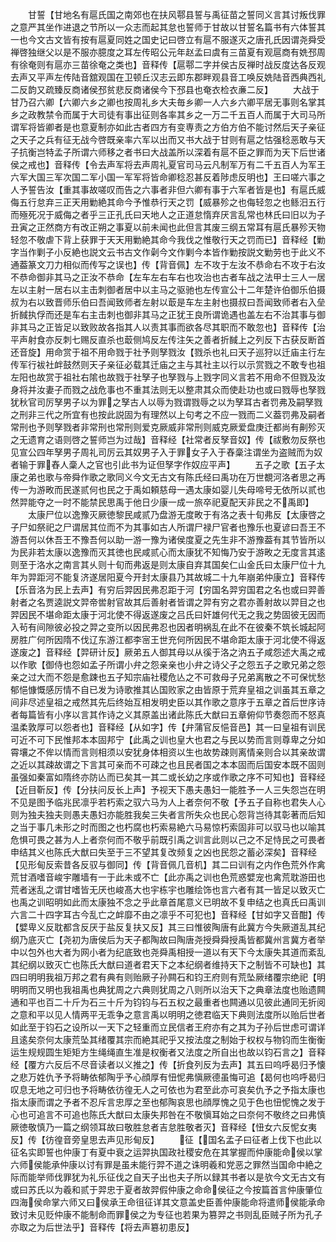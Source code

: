 <!-- { "loadSidebar": true } -->
　　甘誓【甘地名有扈氏国之南郊也在扶风鄠县誓与禹征苗之誓同义言其讨叛伐罪之意严其坐作进退之节所以一众志而起其怠也誓师于甘故以甘誓名篇书有六体誓其一也今文古文皆有按有扈夏同姓之国史记曰啓立有扈不服遂灭之唐孔氏因谓尧舜受禅啓独继父以是不服亦臆度之耳左传昭公元年赵孟曰虞有三苗夏有观扈商有姺邳周有徐奄则有扈亦三苗徐奄之类也】音释传【扈鄠二字并侯古反禅时战反度达各反观去声又平声左传陆音舘观国在卫顿丘汉志云即东郡畔观县音工唤反姺陆音西典西礼二反韵又疏臻反商诸侯邳贫悲反商诸侯今下邳县也奄衣检衣亷二反】
　　大战于甘乃召六卿【六卿六乡之卿也按周礼乡大夫毎乡卿一人六乡六卿平居无事则名掌其乡之政教禁令而属于大司徒有事出征则各率其乡之一万二千五百人而属于大司马所谓军将皆卿者是也意夏制亦如此古者四方有变専责之方伯方伯不能讨然后天子亲征之天子之兵有征无战今啓既亲率六军以出而又书大战于甘则有扈之怙强稔恶敢与天子抗衡岂特孟子所谓六师移之者书曰大战盖所以深着有扈不臣之罪而为天下后世诸侯之戒也】音释传【令去声军将去声周礼夏官司马云凡制军万有二千五百人为军王六军大国三军次国二军小国一军军将皆命卿稔忍甚反着陟虑反明也】王曰嗟六事之人予誓告汝【重其事故嗟叹而告之六事者非但六卿有事于六军者皆是也】有扈氏威侮五行怠弃三正天用勦絶其命今予惟恭行天之罚【威暴殄之也侮轻忽之也鲧汨五行而殛死况于威侮之者乎三正孔氏曰天地人之正道怠惰弃厌言乱常也林氏曰旧以为子丑寅之正然商方有改正朔之事夏以前未闻也此但言其废三纲五常耳有扈氏暴殄天物轻忽不敬虐下背上获罪于天天用勦絶其命今我伐之惟敬行天之罚而已】音释经【勦字当作剿子小反絶也説文云书古文作劋今文作剿今本皆作勦按説文勦劳也于此义不通葢篆文刀力相似而传写之误也】传【背音佩】左不攻于左汝不恭命右不攻于右汝不恭命御非其马之正汝不恭命【左车左右车右也攻治也古者车战之法甲士三人一居左以主射一居右以主击刺御者居中以主马之驱驰也左传宣公十二年楚许伯御乐伯摄叔为右以致晋师乐伯曰吾闻致师者左射以菆是车左主射也摄叔曰吾闻致师者右入垒折馘执俘而还是车右主击刺也御非其马之正犹王良所谓诡遇也盖左右不治其事与御非其马之正皆足以致败故各指其人以责其事而欲各尽其职而不敢忽也】音释传【治平声射食亦反刺七赐反直杀也菆侧鸠反左传注矢之善者折馘上之列反下古获反断首还音旋】用命赏于祖不用命戮于社予则孥戮汝【戮杀也礼曰天子巡狩以迁庙主行左传军行袚社衅鼓然则天子亲征必载其迁庙之主与其社主以行以示赏戮之不敢专也祖左阳也故赏于祖社右隂也故戮于社孥子也孥戮与上戮字同义言若不用命不但戮及汝身将并汝妻子而戮之战危事也不重其法则无以整肃其众而使赴功也或曰戮辱也孥戮犹秋官司厉孥男子以为罪之孥古人以辱为戮谓戮辱之以为孥耳古者罚弗及嗣孥戮之刑非三代之所宜有也按此説固为有理然以上句考之不应一戮而二义葢罚弗及嗣者常刑也予则孥戮者非常刑也常刑则爱克厥威非常刑则威克厥爱盘庚迁都尚有劓殄灭之无遗育之语则啓之誓师岂为过哉】音释经【社常者反孥音奴】传【祓敷勿反祭也见宣公四年孥男子周礼司厉云其奴男子入于罪女子入于舂稾注谓坐为盗贼而为奴者输于罪舂人稾人之官也引此书为证但孥字作奴应平声】
　　五子之歌【五子太康之弟也歌与帝舜作歌之歌同义今文无古文有陈氏经曰禹功在万世覩河洛者思之再传一为游畋而民遂贰何也民之于禹如頼慈母一遇太康如婴儿失母啼号无依所以贰也然羿能夺之一时不能禁民思禹于他日少康一成一旅卒祀夏配天非民之不禹即】
　　太康尸位以逸豫灭厥徳黎民咸贰乃盘游无度畋于有洛之表十旬弗反【太康啓之子尸如祭祀之尸谓居其位而不为其事如古人所谓尸禄尸官者也豫乐也夏谚曰吾王不游吾何以休吾王不豫吾何以助一游一豫为诸侯度夏之先生非不游豫葢有其节皆所以为民非若太康以逸豫而灭其徳也民咸贰心而太康犹不知悔乃安于游畋之无度言其逺则至于洛水之南言其乆则十旬而弗返是则太康自弃其国矣仁山金氏曰太康尸位十九年为羿距河不能复济遂居阳夏今开封太康县乃其故城二十九年崩弟仲康立】音释传【乐音洛为民上去声】有穷后羿因民弗忍距于河【穷国名羿穷国君之名也或曰羿善射者之名贾逵説文羿帝喾射官故其后善射者皆谓之羿有穷之君亦善射故以羿目之也羿因民不堪命距太康于河北使不得返遂废之吕氏曰奸雄何代无之我之势固彼无因而入茍有间隙彼必投之羿之变所以因民弗忍也因者明祸乱在此不在彼秦不筑长城起阿房胜广何所因隋不伐辽东游江都李宻王世充何所因民不堪命距太康于河北使不得返遂废之】音释经【羿研计反】厥弟五人御其母以从徯于洛之汭五子咸怨述大禹之戒以作歌【御侍也怨如孟子所谓小弁之怨亲亲也小弁之诗父子之怨五子之歌兄弟之怨亲之过大而不怨是愈踈也五子知宗庙社稷危亾之不可救母子兄弟离散之不可保忧愁郁悒慷慨感厉情不自已发为诗歌推其亾国败家之由皆原于荒弃皇祖之训虽其五章之间非尽述皇祖之戒然其先后终始互相发明史臣以其作歌之意序于五章之首后世序诗者每篇皆有小序以言其作诗之义其原盖出诸此陈氏大猷曰五章俯仰节奏怨而不怒真温柔敦厚可以怨者也】音释经【从如字】传【弁蒲官反悒音邑】其一曰皇祖有训民可近不可下民惟邦本本固邦宁【此禹之训也皇大也君之与民以势而言则尊卑之分如霄壤之不侔以情而言则相须以安犹身体相资以生也故势疎则离情亲则合以其亲故谓之近以其疎故谓之下言其可亲而不可疎之也且民者国之本本固而后国安本既不固则虽强如秦富如隋终亦防亾而已矣其一其二或长幼之序或作歌之序不可知也】音释经【近目靳反】传【分扶问反长上声】予视天下愚夫愚妇一能胜予一人三失怨岂在明不见是图予临兆民凛乎若朽索之驭六马为人上者奈何不敬【予五子自称也君失人心则为独夫独夫则愚夫愚妇亦能胜我矣三失者言所失众也民心怨背岂待其彰著而后知之当于事几未形之时而图之也朽腐也朽索易絶六马易惊朽索固非可以驭马也以喻其危惧可畏之甚为人上者奈何而不敬乎前既引禹之训言此则以己之不足恃民之可畏者申结其义也陈氏大猷曰失至于三不望其复改频复之凶也民怨之蓄必深矣】音释经【见形甸反索昔各反驭与御同】传【背音佩几音机】其二曰训有之内作色荒外作禽荒甘酒嗜音峻宇雕墙有一于此未或不亡【此亦禹之训也色荒惑嬖宠也禽荒耽游田也荒者迷乱之谓甘嗜皆无厌也峻髙大也宇栋宇也雕绘饰也言六者有其一皆足以致灭亡也禹之训昭明如此而太康独不念之乎此章首尾意义已明故不复申结之也真氏曰禹训六言二十四字耳古今乱亡之衅靡不由之凛乎不可犯也】音释经【甘如字又音酣】传【嬖卑义反耽都含反厌于盐反复扶又反】其三曰惟彼陶唐有此冀方今失厥道乱其纪纲乃底灭亡【尧初为唐侯后为天子都陶故曰陶唐尧授舜舜授禹皆都冀州言冀方者举中以包外也大者为网小者为纪底致也尧舜禹相授一道以有天下今太康失其道而紊乱其纪纲以致灭亡也陈氏大猷曰道者君天下之本纪纲者维持天下之制皆不可缺也】其四曰明明我祖万邦之君有典有则贻厥子孙闗石和钧王府则有荒坠厥绪覆宗绝祀【明明明而又明也我祖禹也典犹周之六典则犹周之八则所以治天下之典章法度也贻遗闗通和平也百二十斤为石三十斤为钧钧与石五权之最重者也闗通以见彼此通同无折阅之意和平以见人情两平无乖争之意言禹以明明之徳君临天下典则法度所以贻后世者如此至于钧石之设所以一天下之轻重而立民信者王府亦有之其为子孙后世虑可谓详且逺矣奈何太康荒坠其绪覆其宗而絶其祀乎又按法度之制始于权权与物钧而生衡衡运生规规圆生矩矩方生绳绳直生准是权衡者又法度之所自出也故以钧石言之】音释经【覆方六反后不尽音读者以义推之】传【折食列反为去声】其五曰呜呼曷归予懐之悲万姓仇予予将畴依郁陶乎予心顔厚有忸怩弗愼厥德虽悔可追【曷何也呜呼曷归叹息无地之可归也予将畴依彷徨无人之可依也为君至此亦可哀矣仇予之予指太康也指太康而谓之予者不忍斥言忠厚之至也郁陶哀思也顔厚愧之见于色也忸怩愧之发于心也可追言不可追也陈氏大猷曰太康失邦咎在不敬愼耳始之曰奈何不敬终之曰弗慎厥徳敬慎乃一篇之纲领耳故曰敬胜怠者吉怠胜敬者灭】音释经【忸女六反怩女夷反】传【彷徨音旁皇思去声见形甸反】
　　征【国名孟子曰征者上伐下也此以征名实即誓也仲康丁有夏中衰之运羿执国政社稷安危在其掌握而仲康能命侯以掌六师侯能承仲康以讨有罪是虽未能行羿不道之诛明羲和党恶之罪然当国命中絶之际而能举师伐罪犹为礼乐征伐之自天子出也夫子所以録其书者以是欤今文无古文有或曰苏氏以为羲和贰于羿忠于夏者故羿假仲康之命命侯征之今按篇首言仲康肇位四海侯命掌六师又曰侯承王命徂征详其文意盖史臣善仲康能命将遣师侯能承命致讨未见贬仲康不能制命而罪侯之为专征也若果为篡羿之书则乱臣贼子所为孔子亦取之为后世法乎】音释传【将去声簒初患反】
